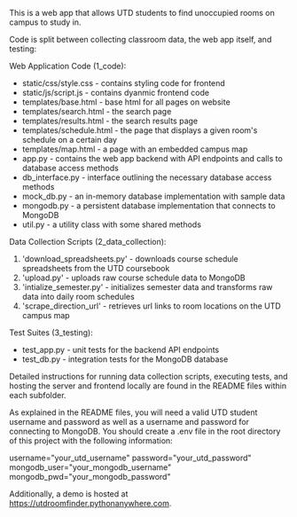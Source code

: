This is a web app that allows UTD students to find unoccupied rooms on campus to study in.  

Code is split between collecting classroom data, the web app itself, and testing:

Web Application Code (1_code):
- static/css/style.css - contains styling code for frontend
- static/js/script.js - contains dyanmic frontend code
- templates/base.html - base html for all pages on website
- templates/search.html - the search page
- templates/results.html - the search results page
- templates/schedule.html - the page that displays a given room's schedule on a certain day
- templates/map.html - a page with an embedded campus map
- app.py - contains the web app backend with API endpoints and calls to database access methods
- db_interface.py - interface outlining the necessary database access methods
- mock_db.py - an in-memory database implementation with sample data
- mongodb.py - a persistent database implementation that connects to MongoDB
- util.py - a utility class with some shared methods

Data Collection Scripts (2_data_collection):
1. 'download_spreadsheets.py' - downloads course schedule spreadsheets from the UTD coursebook
2. 'upload.py' - uploads raw course schedule data to MongoDB
3. 'intialize_semester.py' - initializes semester data and transforms raw data into daily room schedules
4. 'scrape_direction_url' - retrieves url links to room locations on the UTD campus map

Test Suites (3_testing):
- test_app.py - unit tests for the backend API endpoints
- test_db.py - integration tests for the MongoDB database

Detailed instructions for running data collection scripts, executing tests, and hosting the server and frontend locally are found in the README files within each subfolder. 

As explained in the README files, you will need a valid UTD student username and password as well as a username and password for connecting to MongoDB.
You should create a .env file in the root directory of this project with the following information:

username="your_utd_username"
password="your_utd_password"
mongodb_user="your_mongodb_username"
mongodb_pwd="your_mongodb_password"

Additionally, a demo is hosted at https://utdroomfinder.pythonanywhere.com.  